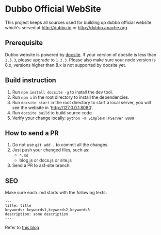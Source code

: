 # Dubbo Official WebSite

This project keeps all sources used for building up dubbo official website which's served at http://dubbo.io or http://dubbo.apache.org.


## Prerequisite

Dubbo website is powered by [docsite](https://github.com/txd-team/docsite).
If your version of docsite is less than `1.3.3`, please upgrade to `1.3.3`.
Please also make sure your node version is 8.x, versions higher than 8.x is not supported by docsite yet.

## Build instruction

1. Run `npm install docsite -g` to install the dev tool.
2. Run `npm i` in the root directory to install the dependencies.
3. Run `docsite start` in the root directory to start a local server, you will see the website in 'http://127.0.0.1:8080'.
4. Run `docsite build` to build source code.
5. Verify your change locally: `python -m SimpleHTTPServer 8000`

## How to send a PR

1. Do not use `git add .` to commit all the changes.
2. Just push your changed files, such as:
    * `*.md`
	* blog.js or docs.js or site.js
3. Send a PR to asf-site branch.

## SEO

Make sure each .md starts with the following texts:

```
---
title: title
keywords: keywords1,keywords2,keywords3
description: some description
---
```

Refer to [this blog](blog/zh-cn/how-to-involve-dubbo-community.md)
